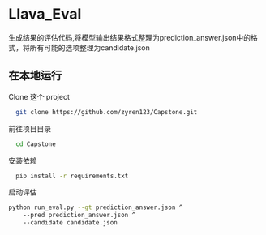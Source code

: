 
# Llava_Eval

生成结果的评估代码,将模型输出结果格式整理为prediction_answer.json中的格式，将所有可能的选项整理为candidate.json


## 在本地运行

Clone 这个 project

```bash
  git clone https://github.com/zyren123/Capstone.git
```

前往项目目录

```bash
  cd Capstone
```

安装依赖

```bash
  pip install -r requirements.txt 
```

启动评估

```bash
python run_eval.py --gt prediction_answer.json ^
    --pred prediction_answer.json ^
    --candidate candidate.json
```

